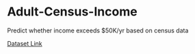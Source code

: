 # Adult-Census-Income
Predict whether income exceeds $50K/yr based on census data

[Dataset Link](https://www.kaggle.com/datasets/uciml/adult-census-income/ 'dataset link')
